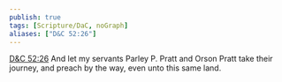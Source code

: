 ```yaml
---
publish: true
tags: [Scripture/DaC, noGraph]
aliases: ["D&C 52:26"]
---
```

[D&C 52:26](https://churchofjesuschrist.org/study/scriptures/dc-testament/dc/52?lang=eng&id=p26#p26) And let my servants Parley P. Pratt and Orson Pratt take their journey, and preach by the way, even unto this same land.
